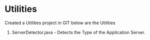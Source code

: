 # Utilities

Created a Utilities project in GIT below are the Utilities

1) ServerDetector.java - Detects the Type of the Application Server.
